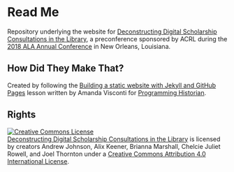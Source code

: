 # Read Me

Repository underlying the website for [Deconstructing Digital Scholarship Consultations in the Library](https://acrldigschol.github.io/deconstructing-consultations/), a preconference sponsored by ACRL during the [2018 ALA Annual Conference](https://2018.alaannual.org/) in New Orleans, Louisiana.

## How Did They Make That?

Created by following the [Building a static website with Jekyll and GitHub Pages](https://programminghistorian.org/en/lessons/building-static-sites-with-jekyll-github-pages) lesson written by Amanda Visconti for [Programming Historian](https://programminghistorian.org/).

## Rights

<a rel="license" href="http://creativecommons.org/licenses/by/4.0/"><img alt="Creative Commons License" style="border-width:0" src="https://i.creativecommons.org/l/by/4.0/88x31.png" /></a><br />[Deconstructing Digital Scholarship Consultations in the Library](https://acrldigschol.github.io/deconstructing-consultations/) is licensed by creators Andrew Johnson, Alix Keener, Brianna Marshall, Chelcie Juliet Rowell, and Joel Thornton under a <a rel="license" href="http://creativecommons.org/licenses/by/4.0/">Creative Commons Attribution 4.0 International License</a>.
